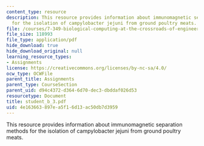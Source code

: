 ```yaml
---
content_type: resource
description: This resource provides information about immunomagnetic separation methods
  for the isolation of campylobacter jejuni from ground poultry meats.
file: /courses/7-349-biological-computing-at-the-crossroads-of-engineering-and-science-spring-2005/4e163663897ea5f16d13ac50db7d3959_student_b_3.pdf
file_size: 118993
file_type: application/pdf
hide_download: true
hide_download_original: null
learning_resource_types:
- Assignments
license: https://creativecommons.org/licenses/by-nc-sa/4.0/
ocw_type: OCWFile
parent_title: Assignments
parent_type: CourseSection
parent_uid: d94c4372-d364-6d70-dec3-dbddaf026d53
resourcetype: Document
title: student_b_3.pdf
uid: 4e163663-897e-a5f1-6d13-ac50db7d3959
---
```

This resource provides information about immunomagnetic separation methods for the isolation of campylobacter jejuni from ground poultry meats.